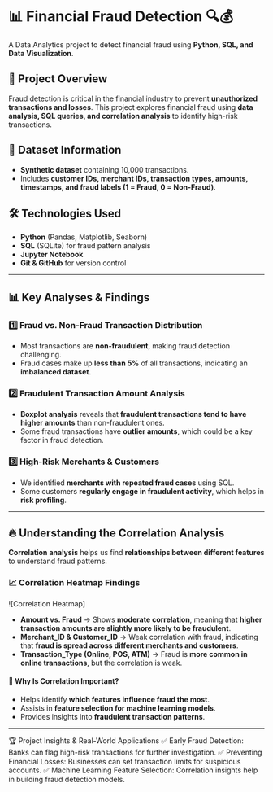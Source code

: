 # 📊 Financial Fraud Detection 🔍💰
A Data Analytics project to detect financial fraud using **Python, SQL, and Data Visualization**.

## 🚀 Project Overview
Fraud detection is critical in the financial industry to prevent **unauthorized transactions and losses**. This project explores financial fraud using **data analysis, SQL queries, and correlation analysis** to identify high-risk transactions.

## 📂 Dataset Information
- **Synthetic dataset** containing 10,000 transactions.
- Includes **customer IDs, merchant IDs, transaction types, amounts, timestamps, and fraud labels (1 = Fraud, 0 = Non-Fraud)**.

## 🛠️ Technologies Used
- **Python** (Pandas, Matplotlib, Seaborn)
- **SQL** (SQLite) for fraud pattern analysis
- **Jupyter Notebook**
- **Git & GitHub** for version control

---

## 📊 **Key Analyses & Findings**

### **1️⃣ Fraud vs. Non-Fraud Transaction Distribution**
- Most transactions are **non-fraudulent**, making fraud detection challenging.
- Fraud cases make up **less than 5%** of all transactions, indicating an **imbalanced dataset**.

### **2️⃣ Fraudulent Transaction Amount Analysis**
- **Boxplot analysis** reveals that **fraudulent transactions tend to have higher amounts** than non-fraudulent ones.
- Some fraud transactions have **outlier amounts**, which could be a key factor in fraud detection.

### **3️⃣ High-Risk Merchants & Customers**
- We identified **merchants with repeated fraud cases** using SQL.
- Some customers **regularly engage in fraudulent activity**, which helps in **risk profiling**.

---

## 🔥 **Understanding the Correlation Analysis**
**Correlation analysis** helps us find **relationships between different features** to understand fraud patterns. 

### 📈 **Correlation Heatmap Findings**
![Correlation Heatmap]

- **Amount vs. Fraud** → Shows **moderate correlation**, meaning that **higher transaction amounts are slightly more likely to be fraudulent**.
- **Merchant_ID & Customer_ID** → Weak correlation with fraud, indicating that **fraud is spread across different merchants and customers**.
- **Transaction_Type (Online, POS, ATM)** → Fraud is **more common in online transactions**, but the correlation is weak.

#### **📌 Why Is Correlation Important?**
- Helps identify **which features influence fraud the most**.
- Assists in **feature selection for machine learning models**.
- Provides insights into **fraudulent transaction patterns**.

---
🏆 Project Insights & Real-World Applications
✅ Early Fraud Detection: Banks can flag high-risk transactions for further investigation.
✅ Preventing Financial Losses: Businesses can set transaction limits for suspicious accounts.
✅ Machine Learning Feature Selection: Correlation insights help in building fraud detection models.
